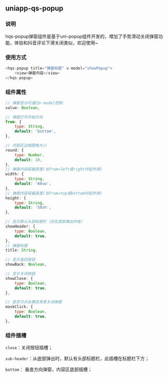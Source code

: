 ## uniapp-qs-popup

### 说明

hqs-popup弹窗组件是基于uni-popup组件开发的，增加了手势滑动关闭弹窗功能，体验和抖音评论下滑关闭类似，欢迎使用~

### 使用方式

```js
<hqs-popup title="弹窗标题" v-model="showPopup">
	<view>弹窗内容</view>
</hqs-popup>
```

### 组件属性

```js
// 弹窗显示可通过v-model控制
value: Boolean,

// 弹窗打开开始方向
from: {
	type: String,
	default: 'bottom',
},

// 内容区边缘圆角大小
round: {
	type: Number,
	default: 10,
},
// 弹窗内容容器宽度(当from=left或right时起作用)
width: {
	type: String,
	default: '60vw',
},
// 弹窗内容容器高度(当from=top或bottom时起作用)
height: {
	type: String,
	default: '50vh',
},

// 显示默认头部标题栏（仅在底部弹出时有）
showHeader: {
	type: Boolean,
	default: true,
},
// 弹窗标题
title: String,

// 显示返回按钮
showBack: Boolean,

// 显示关闭按钮
showClose: {
	type: Boolean,
	default: true,
},

// 是否可点击模态背景关闭弹窗
maskClick: {
	type: Boolean,
	default: true,
},
```


### 组件插槽

`close`：关闭按钮插槽；

`sub-header`：从底部弹出时，默认有头部标题栏，此插槽在标题栏下方；

`bottom`： 垂直方向弹窗，内容区底部插槽；

